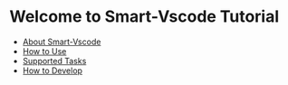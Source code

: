 # Welcome to Smart-Vscode Tutorial
- [About Smart-Vscode](tutorial/introduction.md)
- [How to Use](tutorial/how-to-use.md)
- [Supported Tasks](tutorial/tasks.md)
- [How to Develop](tutorial/development.md)
